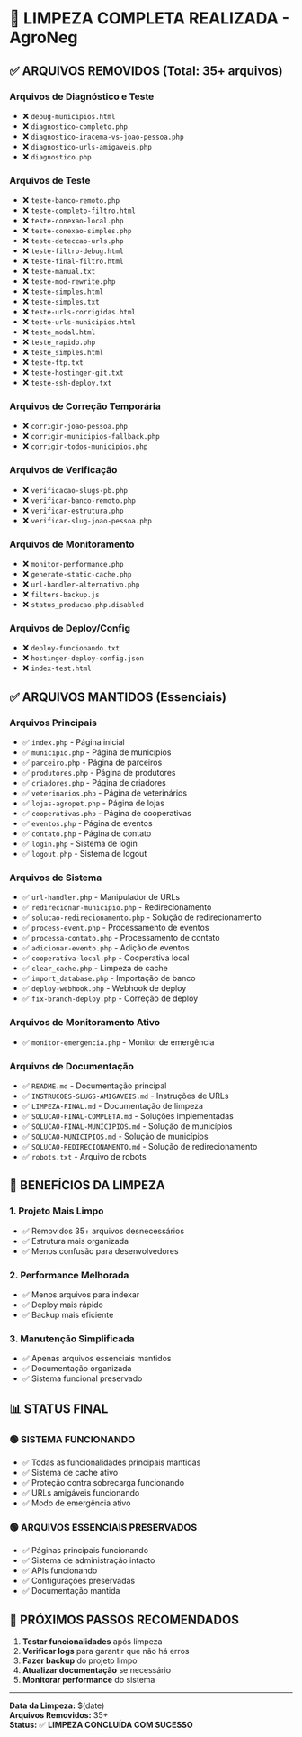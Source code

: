 # 🧹 LIMPEZA COMPLETA REALIZADA - AgroNeg

## ✅ **ARQUIVOS REMOVIDOS (Total: 35+ arquivos)**

### **Arquivos de Diagnóstico e Teste**
- ❌ `debug-municipios.html`
- ❌ `diagnostico-completo.php`
- ❌ `diagnostico-iracema-vs-joao-pessoa.php`
- ❌ `diagnostico-urls-amigaveis.php`
- ❌ `diagnostico.php`

### **Arquivos de Teste**
- ❌ `teste-banco-remoto.php`
- ❌ `teste-completo-filtro.html`
- ❌ `teste-conexao-local.php`
- ❌ `teste-conexao-simples.php`
- ❌ `teste-deteccao-urls.php`
- ❌ `teste-filtro-debug.html`
- ❌ `teste-final-filtro.html`
- ❌ `teste-manual.txt`
- ❌ `teste-mod-rewrite.php`
- ❌ `teste-simples.html`
- ❌ `teste-simples.txt`
- ❌ `teste-urls-corrigidas.html`
- ❌ `teste-urls-municipios.html`
- ❌ `teste_modal.html`
- ❌ `teste_rapido.php`
- ❌ `teste_simples.html`
- ❌ `teste-ftp.txt`
- ❌ `teste-hostinger-git.txt`
- ❌ `teste-ssh-deploy.txt`

### **Arquivos de Correção Temporária**
- ❌ `corrigir-joao-pessoa.php`
- ❌ `corrigir-municipios-fallback.php`
- ❌ `corrigir-todos-municipios.php`

### **Arquivos de Verificação**
- ❌ `verificacao-slugs-pb.php`
- ❌ `verificar-banco-remoto.php`
- ❌ `verificar-estrutura.php`
- ❌ `verificar-slug-joao-pessoa.php`

### **Arquivos de Monitoramento**
- ❌ `monitor-performance.php`
- ❌ `generate-static-cache.php`
- ❌ `url-handler-alternativo.php`
- ❌ `filters-backup.js`
- ❌ `status_producao.php.disabled`

### **Arquivos de Deploy/Config**
- ❌ `deploy-funcionando.txt`
- ❌ `hostinger-deploy-config.json`
- ❌ `index-test.html`

## ✅ **ARQUIVOS MANTIDOS (Essenciais)**

### **Arquivos Principais**
- ✅ `index.php` - Página inicial
- ✅ `municipio.php` - Página de municípios
- ✅ `parceiro.php` - Página de parceiros
- ✅ `produtores.php` - Página de produtores
- ✅ `criadores.php` - Página de criadores
- ✅ `veterinarios.php` - Página de veterinários
- ✅ `lojas-agropet.php` - Página de lojas
- ✅ `cooperativas.php` - Página de cooperativas
- ✅ `eventos.php` - Página de eventos
- ✅ `contato.php` - Página de contato
- ✅ `login.php` - Sistema de login
- ✅ `logout.php` - Sistema de logout

### **Arquivos de Sistema**
- ✅ `url-handler.php` - Manipulador de URLs
- ✅ `redirecionar-municipio.php` - Redirecionamento
- ✅ `solucao-redirecionamento.php` - Solução de redirecionamento
- ✅ `process-event.php` - Processamento de eventos
- ✅ `processa-contato.php` - Processamento de contato
- ✅ `adicionar-evento.php` - Adição de eventos
- ✅ `cooperativa-local.php` - Cooperativa local
- ✅ `clear_cache.php` - Limpeza de cache
- ✅ `import_database.php` - Importação de banco
- ✅ `deploy-webhook.php` - Webhook de deploy
- ✅ `fix-branch-deploy.php` - Correção de deploy

### **Arquivos de Monitoramento Ativo**
- ✅ `monitor-emergencia.php` - Monitor de emergência

### **Arquivos de Documentação**
- ✅ `README.md` - Documentação principal
- ✅ `INSTRUCOES-SLUGS-AMIGAVEIS.md` - Instruções de URLs
- ✅ `LIMPEZA-FINAL.md` - Documentação de limpeza
- ✅ `SOLUCAO-FINAL-COMPLETA.md` - Soluções implementadas
- ✅ `SOLUCAO-FINAL-MUNICIPIOS.md` - Solução de municípios
- ✅ `SOLUCAO-MUNICIPIOS.md` - Solução de municípios
- ✅ `SOLUCAO-REDIRECIONAMENTO.md` - Solução de redirecionamento
- ✅ `robots.txt` - Arquivo de robots

## 🎯 **BENEFÍCIOS DA LIMPEZA**

### **1. Projeto Mais Limpo**
- ✅ Removidos 35+ arquivos desnecessários
- ✅ Estrutura mais organizada
- ✅ Menos confusão para desenvolvedores

### **2. Performance Melhorada**
- ✅ Menos arquivos para indexar
- ✅ Deploy mais rápido
- ✅ Backup mais eficiente

### **3. Manutenção Simplificada**
- ✅ Apenas arquivos essenciais mantidos
- ✅ Documentação organizada
- ✅ Sistema funcional preservado

## 📊 **STATUS FINAL**

### **🟢 SISTEMA FUNCIONANDO**
- ✅ Todas as funcionalidades principais mantidas
- ✅ Sistema de cache ativo
- ✅ Proteção contra sobrecarga funcionando
- ✅ URLs amigáveis funcionando
- ✅ Modo de emergência ativo

### **🟢 ARQUIVOS ESSENCIAIS PRESERVADOS**
- ✅ Páginas principais funcionando
- ✅ Sistema de administração intacto
- ✅ APIs funcionando
- ✅ Configurações preservadas
- ✅ Documentação mantida

## 🚀 **PRÓXIMOS PASSOS RECOMENDADOS**

1. **Testar funcionalidades** após limpeza
2. **Verificar logs** para garantir que não há erros
3. **Fazer backup** do projeto limpo
4. **Atualizar documentação** se necessário
5. **Monitorar performance** do sistema

---

**Data da Limpeza:** $(date)  
**Arquivos Removidos:** 35+  
**Status:** ✅ **LIMPEZA CONCLUÍDA COM SUCESSO**
